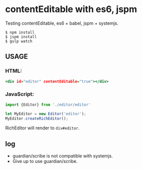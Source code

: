 contentEditable with es6, jspm
===

Testing contentEditable, es6 + babel, jspm + systemjs.

```
$ npm install
$ jspm install
$ gulp watch
```
USAGE
---

### HTML:

```index.html
<div id="editor" contentEditable="true"></div>
```

### JavaScript:

```index.js
import {Editor} from './editor/editor'

let MyEditor = new Editor('editor');
MyEditor.createRichEditor();
```

RichEditor will render to `div#editor`.

log
---

- guardian/scribe is not compatible with systemjs.
- Give up to use guardian/scribe.

